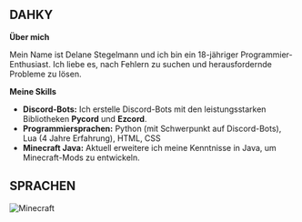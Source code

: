 ## DAHKY

**Über mich**

Mein Name ist Delane Stegelmann und ich bin ein 18-jähriger Programmier-Enthusiast. Ich liebe es, nach Fehlern zu suchen und herausfordernde Probleme zu lösen.

**Meine Skills**

* **Discord-Bots:** Ich erstelle Discord-Bots mit den leistungsstarken Bibliotheken **Pycord** und **Ezcord**. 
* **Programmiersprachen:** Python (mit Schwerpunkt auf Discord-Bots), Lua (4 Jahre Erfahrung), HTML, CSS
* **Minecraft Java:** Aktuell erweitere ich meine Kenntnisse in Java, um Minecraft-Mods zu entwickeln.

## SPRACHEN

![Minecraft](https://img.shields.io/badge/Minecraft%20Java-orange.svg)
